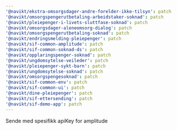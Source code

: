 ```yaml
---
'@navikt/ekstra-omsorgsdager-andre-forelder-ikke-tilsyn': patch
'@navikt/omsorgspengerutbetaling-arbeidstaker-soknad': patch
'@navikt/pleiepenger-i-livets-sluttfase-soknad': patch
'@navikt/omsorgsdager-aleneomsorg-dialog': patch
'@navikt/omsorgspengerutbetaling-soknad': patch
'@navikt/endringsmelding-pleiepenger': patch
'@navikt/sif-common-amplitude': patch
'@navikt/sif-common-soknad-ds': patch
'@navikt/opplaringspenger-soknad': patch
'@navikt/ungdomsytelse-veileder': patch
'@navikt/pleiepenger-sykt-barn': patch
'@navikt/ungdomsytelse-soknad': patch
'@navikt/omsorgspengesoknad': patch
'@navikt/sif-common-env': patch
'@navikt/sif-common-ui': patch
'@navikt/dine-pleiepenger': patch
'@navikt/sif-ettersending': patch
'@navikt/sif-demo-app': patch
---
```


Sende med spesifikk apiKey for amplitude
